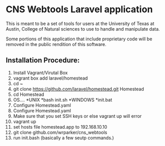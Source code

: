 CNS Webtools Laravel application
======
This is meant to be a set of tools for users at the University of Texas at Austin, College of Natural sciences to use to handle and manipulate data.

Some portions of this application that include proprietary code will be removed in the public rendition of this software.  


Installation Procedure:
------
1. Install Vagrant/Virutal Box
2. vagrant box add laravel/homestead
3. cd ~
4. git clone https://github.com/laravel/homestead.git Homestead
5. cd Homestead
6. OS....
  *UNIX
    *bash init.sh
  *WINDOWS
    *init.bat
7. Configure Homestead.yaml
7. Configure Homestead.yaml
8. Make sure that you set SSH keys or else vagrant up will error
9. vagrant up
10. set hosts file homestead.app to 192.168.10.10
11. git clone github.com/wrparker/cns_webtools
12. run init.bash (basically a few seutp commands.)